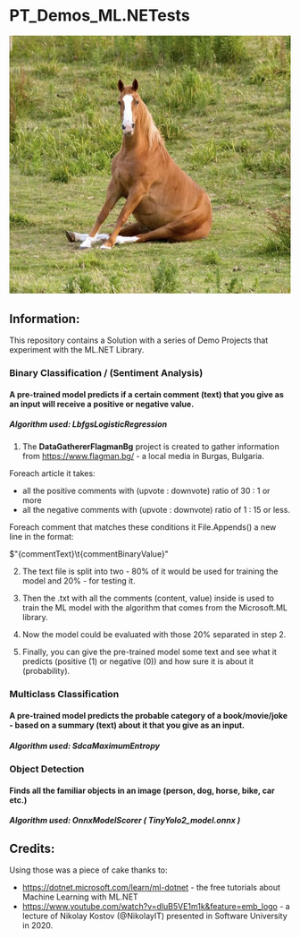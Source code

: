 # PT_Demos_ML.NETests

![Horse Object Detected](DemoMLNetObjectDetectionConsoleApp/assets/images/horse.jpg)

## Information:
This repository contains a Solution with a series of Demo Projects that experiment with the ML.NET Library. 

### Binary Classification / (Sentiment Analysis)

#### A pre-trained model predicts if a certain comment (text) that you give as an input will receive a positive or negative value.

##### Algorithm used: LbfgsLogisticRegression

1. The **DataGathererFlagmanBg** project is created to gather information from https://www.flagman.bg/ - a local media in Burgas, Bulgaria.

Foreach article it takes:
- all the positive comments with (upvote : downvote) ratio of 30 : 1 or more
- all the negative comments with (upvote : downvote) ratio of 1 : 15 or less.

Foreach comment that matches these conditions it File.Appends() a new line in the format: 

$"{commentText}\t{commentBinaryValue}"

2. The text file is split into two - 80% of it would be used for training the model and 20% - for testing it.

3. Then the .txt with all the comments (content, value) inside is used to train the ML model with the algorithm that comes from the Microsoft.ML library.

4. Now the model could be evaluated with those 20% separated in step 2.

5. Finally, you can give the pre-trained model some text and see what it predicts (positive (1) or negative (0)) and how sure it is about it (probability). 

### Multiclass Classification 

#### A pre-trained model predicts the probable category of a book/movie/joke - based on a summary (text) about it that you give as an input.

##### Algorithm used: SdcaMaximumEntropy

### Object Detection

#### Finds all the familiar objects in an image (person, dog, horse, bike, car etc.)

##### Algorithm used: OnnxModelScorer ( TinyYolo2_model.onnx )

## Credits:
Using those was a piece of cake thanks to:
- https://dotnet.microsoft.com/learn/ml-dotnet - the free tutorials about Machine Learning with ML.NET
- https://www.youtube.com/watch?v=dluB5VE1m1k&feature=emb_logo - a lecture of Nikolay Kostov (@NikolayIT) presented in Software University in 2020.
